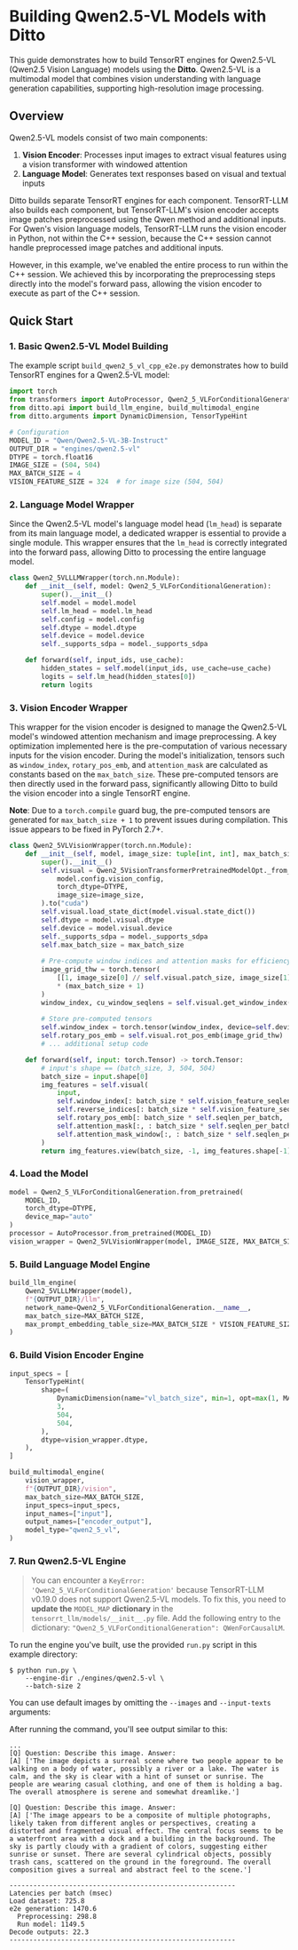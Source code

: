 # Building Qwen2.5-VL Models with Ditto

This guide demonstrates how to build TensorRT engines for Qwen2.5-VL (Qwen2.5 Vision Language) models using the **Ditto**. Qwen2.5-VL is a multimodal model that combines vision understanding with language generation capabilities, supporting high-resolution image processing.

## Overview

Qwen2.5-VL models consist of two main components:
1. **Vision Encoder**: Processes input images to extract visual features using a vision transformer with windowed attention
2. **Language Model**: Generates text responses based on visual and textual inputs

Ditto builds separate TensorRT engines for each component. TensorRT-LLM also builds each component, but TensorRT-LLM's vision encoder accepts image patches preprocessed using the Qwen method and additional inputs. For Qwen's vision language models, TensorRT-LLM runs the vision encoder in Python, not within the C++ session, because the C++ session cannot handle preprocessed image patches and additional inputs.

However, in this example, we've enabled the entire process to run within the C++ session. We achieved this by incorporating the preprocessing steps directly into the model's forward pass, allowing the vision encoder to execute as part of the C++ session.

## Quick Start

### 1. Basic Qwen2.5-VL Model Building

The example script `build_qwen2_5_vl_cpp_e2e.py` demonstrates how to build TensorRT engines for a Qwen2.5-VL model:

```python
import torch
from transformers import AutoProcessor, Qwen2_5_VLForConditionalGeneration
from ditto.api import build_llm_engine, build_multimodal_engine
from ditto.arguments import DynamicDimension, TensorTypeHint

# Configuration
MODEL_ID = "Qwen/Qwen2.5-VL-3B-Instruct"
OUTPUT_DIR = "engines/qwen2.5-vl"
DTYPE = torch.float16
IMAGE_SIZE = (504, 504)
MAX_BATCH_SIZE = 4
VISION_FEATURE_SIZE = 324  # for image size (504, 504)
```

### 2. Language Model Wrapper

Since the Qwen2.5-VL model's language model head (`lm_head`) is separate from its main language model, a dedicated wrapper is essential to provide a single module. This wrapper ensures that the `lm_head` is correctly integrated into the forward pass, allowing Ditto to processing the entire language model.

```python
class Qwen2_5VLLLMWrapper(torch.nn.Module):
    def __init__(self, model: Qwen2_5_VLForConditionalGeneration):
        super().__init__()
        self.model = model.model
        self.lm_head = model.lm_head
        self.config = model.config
        self.dtype = model.dtype
        self.device = model.device
        self._supports_sdpa = model._supports_sdpa

    def forward(self, input_ids, use_cache):
        hidden_states = self.model(input_ids, use_cache=use_cache)
        logits = self.lm_head(hidden_states[0])
        return logits
```

### 3. Vision Encoder Wrapper

This wrapper for the vision encoder is designed to manage the Qwen2.5-VL model's windowed attention mechanism and image preprocessing. A key optimization implemented here is the pre-computation of various necessary inputs for the vision encoder. During the model's initialization, tensors such as `window_index`, `rotary_pos_emb`, and `attention_mask` are calculated as constants based on the `max_batch_size`. These pre-computed tensors are then directly used in the forward pass, significantly allowing Ditto to build the vision encoder into a single TensorRT engine.

**Note**: Due to a `torch.compile` guard bug, the pre-computed tensors are generated for `max_batch_size + 1` to prevent issues during compilation. This issue appears to be fixed in PyTorch 2.7+.


```python
class Qwen2_5VLVisionWrapper(torch.nn.Module):
    def __init__(self, model, image_size: tuple[int, int], max_batch_size: int = 1):
        super().__init__()
        self.visual = Qwen2_5VisionTransformerPretrainedModelOpt._from_config(
            model.config.vision_config,
            torch_dtype=DTYPE,
            image_size=image_size,
        ).to("cuda")
        self.visual.load_state_dict(model.visual.state_dict())
        self.dtype = model.visual.dtype
        self.device = model.visual.device
        self._supports_sdpa = model._supports_sdpa
        self.max_batch_size = max_batch_size
        
        # Pre-compute window indices and attention masks for efficiency
        image_grid_thw = torch.tensor(
            [[1, image_size[0] // self.visual.patch_size, image_size[1] // self.visual.patch_size]]
            * (max_batch_size + 1)
        )
        window_index, cu_window_seqlens = self.visual.get_window_index(image_grid_thw)
        
        # Store pre-computed tensors
        self.window_index = torch.tensor(window_index, device=self.device)
        self.rotary_pos_emb = self.visual.rot_pos_emb(image_grid_thw)
        # ... additional setup code

    def forward(self, input: torch.Tensor) -> torch.Tensor:
        # input's shape == (batch_size, 3, 504, 504)
        batch_size = input.shape[0]
        img_features = self.visual(
            input,
            self.window_index[: batch_size * self.vision_feature_seqlen_per_batch],
            self.reverse_indices[: batch_size * self.vision_feature_seqlen_per_batch],
            self.rotary_pos_emb[: batch_size * self.seqlen_per_batch, :],
            self.attention_mask[:, : batch_size * self.seqlen_per_batch, : batch_size * self.seqlen_per_batch],
            self.attention_mask_window[:, : batch_size * self.seqlen_per_batch, : batch_size * self.seqlen_per_batch],
        )
        return img_features.view(batch_size, -1, img_features.shape[-1])
```

### 4. Load the Model

```python
model = Qwen2_5_VLForConditionalGeneration.from_pretrained(
    MODEL_ID, 
    torch_dtype=DTYPE, 
    device_map="auto"
)
processor = AutoProcessor.from_pretrained(MODEL_ID)
vision_wrapper = Qwen2_5VLVisionWrapper(model, IMAGE_SIZE, MAX_BATCH_SIZE)
```

### 5. Build Language Model Engine

```python
build_llm_engine(
    Qwen2_5VLLLMWrapper(model),
    f"{OUTPUT_DIR}/llm",
    network_name=Qwen2_5_VLForConditionalGeneration.__name__,
    max_batch_size=MAX_BATCH_SIZE,
    max_prompt_embedding_table_size=MAX_BATCH_SIZE * VISION_FEATURE_SIZE,
)
```

### 6. Build Vision Encoder Engine

```python
input_specs = [
    TensorTypeHint(
        shape=(
            DynamicDimension(name="vl_batch_size", min=1, opt=max(1, MAX_BATCH_SIZE // 2), max=MAX_BATCH_SIZE),
            3,
            504,
            504,
        ),
        dtype=vision_wrapper.dtype,
    ),
]

build_multimodal_engine(
    vision_wrapper,
    f"{OUTPUT_DIR}/vision",
    max_batch_size=MAX_BATCH_SIZE,
    input_specs=input_specs,
    input_names=["input"],
    output_names=["encoder_output"],
    model_type="qwen2_5_vl",
)
```

### 7. Run Qwen2.5-VL Engine

> You can encounter a `KeyError: 'Qwen2_5_VLForConditionalGeneration'` because TensorRT-LLM v0.19.0 does not support Qwen2.5-VL models. To fix this, you need to **update the** `MODEL_MAP` **dictionary** in the `tensorrt_llm/models/__init__.py` file. Add the following entry to the dictionary: `"Qwen2_5_VLForConditionalGeneration": QWenForCausalLM`.

To run the engine you've built, use the provided `run.py` script in this example directory:

```shell
$ python run.py \
    --engine-dir ./engines/qwen2.5-vl \
    --batch-size 2
```
You can use default images by omitting the `--images` and `--input-texts` arguments:

After running the command, you'll see output similar to this:
```
...
[Q] Question: Describe this image. Answer:
[A] ['The image depicts a surreal scene where two people appear to be walking on a body of water, possibly a river or a lake. The water is calm, and the sky is clear with a hint of sunset or sunrise. The people are wearing casual clothing, and one of them is holding a bag. The overall atmosphere is serene and somewhat dreamlike.']

[Q] Question: Describe this image. Answer:
[A] ['The image appears to be a composite of multiple photographs, likely taken from different angles or perspectives, creating a distorted and fragmented visual effect. The central focus seems to be a waterfront area with a dock and a building in the background. The sky is partly cloudy with a gradient of colors, suggesting either sunrise or sunset. There are several cylindrical objects, possibly trash cans, scattered on the ground in the foreground. The overall composition gives a surreal and abstract feel to the scene.']

---------------------------------------------------------
Latencies per batch (msec)
Load dataset: 725.8
e2e generation: 1470.6
  Preprocessing: 298.8
  Run model: 1149.5
Decode outputs: 22.3
---------------------------------------------------------
```